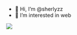 - 👋 Hi, I’m @sherlyzz
- 👀 I’m interested in web

<!---
sherlyzz is a ✨ special ✨ repository because its `README.md` (this file) appears on your GitHub profile.
You can click the Preview link to take a look at your changes.
--->
![](https://github-readme-stats.vercel.app/api?username=sherlinz0&theme=dark)
